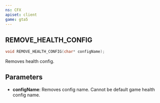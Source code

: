 ```yaml
---
ns: CFX
apiset: client
game: gta5
---
```

## REMOVE_HEALTH_CONFIG

```c
void REMOVE_HEALTH_CONFIG(char* configName);
```

Removes health config.

## Parameters
* **configName**: Removes config name. Cannot be default game health config name.

